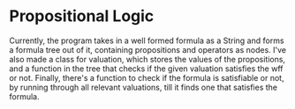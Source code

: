 # Propositional Logic
Currently, the program takes in a well formed formula as a String and forms a formula tree out of it, containing propositions and operators as nodes.
I've also made a class for valuation, which stores the values of the propositions, and a function in the tree that checks if the given valuation satisfies the wff or not.
Finally, there's a function to check if the formula is satisfiable or not, by running through all relevant valuations, till it finds one that satisfies the formula.

